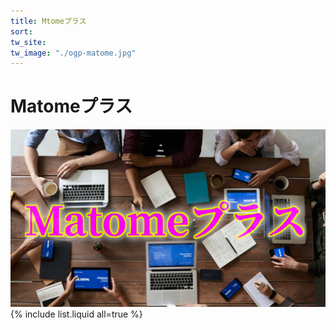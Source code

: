 ```yaml
---
title: Mtomeプラス
sort: 
tw_site: 
tw_image: "./ogp-matome.jpg"  
---
```

# Matomeプラス  
![Matomeプラス](./ogp-matome.jpg)  
{% include list.liquid all=true %}
